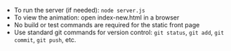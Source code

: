 - To run the server (if needed): `node server.js`
- To view the animation: open index-new.html in a browser
- No build or test commands are required for the static front page
- Use standard git commands for version control: `git status`, `git add`, `git commit`, `git push`, etc.